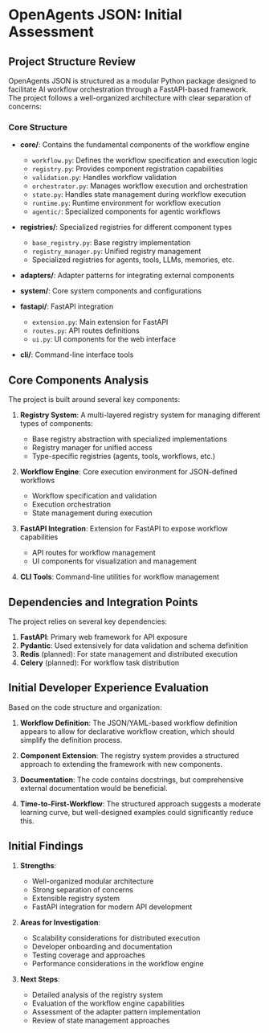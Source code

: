 # OpenAgents JSON: Initial Assessment

## Project Structure Review

OpenAgents JSON is structured as a modular Python package designed to facilitate AI workflow orchestration through a FastAPI-based framework. The project follows a well-organized architecture with clear separation of concerns:

### Core Structure
- **core/**: Contains the fundamental components of the workflow engine
  - `workflow.py`: Defines the workflow specification and execution logic
  - `registry.py`: Provides component registration capabilities
  - `validation.py`: Handles workflow validation
  - `orchestrator.py`: Manages workflow execution and orchestration
  - `state.py`: Handles state management during workflow execution
  - `runtime.py`: Runtime environment for workflow execution
  - `agentic/`: Specialized components for agentic workflows

- **registries/**: Specialized registries for different component types
  - `base_registry.py`: Base registry implementation
  - `registry_manager.py`: Unified registry management
  - Specialized registries for agents, tools, LLMs, memories, etc.

- **adapters/**: Adapter patterns for integrating external components
  
- **system/**: Core system components and configurations

- **fastapi/**: FastAPI integration
  - `extension.py`: Main extension for FastAPI
  - `routes.py`: API routes definitions
  - `ui.py`: UI components for the web interface

- **cli/**: Command-line interface tools

## Core Components Analysis

The project is built around several key components:

1. **Registry System**: A multi-layered registry system for managing different types of components:
   - Base registry abstraction with specialized implementations
   - Registry manager for unified access
   - Type-specific registries (agents, tools, workflows, etc.)

2. **Workflow Engine**: Core execution environment for JSON-defined workflows
   - Workflow specification and validation
   - Execution orchestration
   - State management during execution

3. **FastAPI Integration**: Extension for FastAPI to expose workflow capabilities
   - API routes for workflow management
   - UI components for visualization and management

4. **CLI Tools**: Command-line utilities for workflow management

## Dependencies and Integration Points

The project relies on several key dependencies:

1. **FastAPI**: Primary web framework for API exposure
2. **Pydantic**: Used extensively for data validation and schema definition
3. **Redis** (planned): For state management and distributed execution
4. **Celery** (planned): For workflow task distribution

## Initial Developer Experience Evaluation

Based on the code structure and organization:

1. **Workflow Definition**: The JSON/YAML-based workflow definition appears to allow for declarative workflow creation, which should simplify the definition process.

2. **Component Extension**: The registry system provides a structured approach to extending the framework with new components.

3. **Documentation**: The code contains docstrings, but comprehensive external documentation would be beneficial.

4. **Time-to-First-Workflow**: The structured approach suggests a moderate learning curve, but well-designed examples could significantly reduce this.

## Initial Findings

1. **Strengths**:
   - Well-organized modular architecture
   - Strong separation of concerns
   - Extensible registry system
   - FastAPI integration for modern API development

2. **Areas for Investigation**:
   - Scalability considerations for distributed execution
   - Developer onboarding and documentation
   - Testing coverage and approaches
   - Performance considerations in the workflow engine

3. **Next Steps**:
   - Detailed analysis of the registry system
   - Evaluation of the workflow engine capabilities
   - Assessment of the adapter pattern implementation
   - Review of state management approaches 